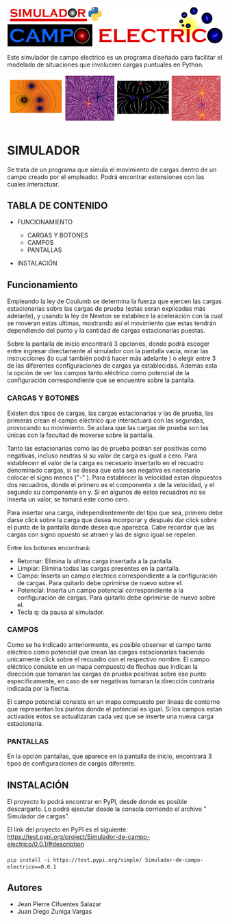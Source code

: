 ![LOGO](ICONOS/LOGO.png)

Este simulador de campo electrico es un programa diseñado para facilitar el modelado de situaciones que involucren cargas puntuales en Python.

![BASE](ICONOS/Base.png)
# SIMULADOR
Se trata de un programa que simula el movimiento de cargas dentro de un campo creado por el empleador. Podrá encontrar extensiones 
con las cuales interactuar.


## TABLA DE CONTENIDO

- FUNCIONAMIENTO
  - CARGAS Y BOTONES
  - CAMPOS
  - PANTALLAS
  
- INSTALACIÓN


## Funcionamiento
Empleando la ley de Coulumb se determina la fuerza que ejercen las cargas estacionarias sobre las cargas de prueba (estas seran 
explicadas más adelante), y usando la ley de Newton se establece la aceleración con la cual se moveran estas ultimas, mostrando 
así el movimiento que estas tendrán dependiendo del punto y la cantidad de cargas estacionarias puestas.

Sobre la pantalla de inicio encontrará 3 opciones, donde podrá escoger entre ingresar directamente al simulador con la pantalla 
vacía, mirar las instrucciones (lo cual también podrá hacer más adelante ) o elegir entre 3 de las diferentes configuraciones
de cargas ya establecidas. Además esta la opción de ver los campos tanto eléctrico como potencial de la configuración 
correspondiente que se encuentre sobre la pantalla.


 ### CARGAS Y BOTONES
   Existen dos tipos de cargas, las cargas estacionarias y las de prueba, las primeras crean el campo eléctrico que interactuará 
    con las segundas, provocando su movimiento. Se aclara que las cargas de prueba son las únicas con la facultad de moverse sobre 
    la pantalla. 
    
   Tanto las estacionarias como las de prueba podrán ser positivas como negativas, incluso neutras si su valor de carga es igual
    a cero. Para establecerr el valor de la carga es necesario insertarlo en el recuadro denominado cargas, si se desea que esta sea
    negativa es necesario colocar el signo menos ("-" ). Para establecer la velocidad estan dispuestos dos recuadros, donde el 
    primero es el componente x de la velocidad, y el segundo su componente en y. Si en algunos de estos recuadros no se inserta un
    valor, se tomará este como cero.
    
   Para insertar una carga, independientemente del tipo que sea, primero debe darse click sobre la carga que desea incorporar y 
    después dar click sobre el punto de la pantalla donde desea que aparezca. Cabe recordar que las cargas con signo opuesto
    se atraen y las de signo igual se repelen.
    
   Entre los botones encontrará:
    
   - Retornar: Elimina la ultima carga insertada a la pantalla.
   - Limpiar: Elimina todas las cargas presentes en la pantalla.
   - Campo: Inserta un campo eléctrico correspondiente a la configuración de cargas. Para quitarlo debe oprimirse de nuevo sobre el. 
   - Potencial: Inserta un campo potencial correspondiente a la configuración de cargas. Para quitarlo debe oprimirse de nuevo 
    sobre el.
   - Tecla q: da pausa al simulador.

 ### CAMPOS
   Como se ha indicado anteriormente, es posible observar el campo tanto eléctrico como potencial que crean las cargas 
   estacionarias haciendo unicamente click sobre el recuadro con el respectivo nombre.
   El campo eléctrico consiste en un mapa compuesto de flechas que indican la dirección que tomaran las cargas de prueba
   positivas sobre ese punto especificamente, en caso de ser negativas tomaran la dirección contraria indicada por la 
   flecha.
    
    
   El campo potencial consiste en un mapa compuesto por lineas de contorno que representan los puntos donde el potencial
    es igual. 
   Si los campos estan activados estos se actualizaran cada vez que se inserte una nueva carga estacionaria.
 ### PANTALLAS
   En la opción pantallas, que aparece en la pantalla de inicio, encontrará 3 tipos de configuraciones de cargas diferente.
    

## INSTALACIÓN
El proyecto lo podrá encontrar en PyPI, desde donde es posible descargarlo. Lo podrá ejecutar desde la consola corriendo
el archivo " Simulador de cargas".

El link del proyecto en PyPI es el siguiente:
<https://test.pypi.org/project/Simulador-de-campo-electrico/0.0.1/#description>
#### 
    pip install -i https://test.pypi.org/simple/ Simulador-de-campo-electrico==0.0.1
    



## Autores
- Jean Pierre Cifuentes Salazar
- Juan Diego Zuniga Vargas

